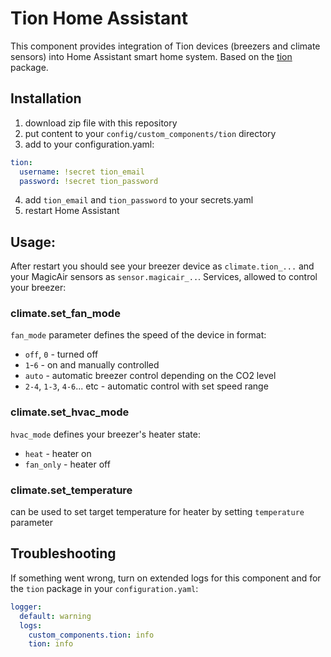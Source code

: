 # Tion Home Assistant
This component provides integration of Tion devices (breezers and climate sensors) into Home Assistant smart home system. Based on the [tion](https://github.com/airens/tion) package.
## Installation
1. download zip file with this repository
2. put content to your `config/custom_components/tion` directory
3. add to your configuration.yaml: 
```yaml
tion:
  username: !secret tion_email
  password: !secret tion_password
```
4. add `tion_email` and `tion_password` to your secrets.yaml
5. restart Home Assistant
## Usage:
After restart you should see your breezer device as `climate.tion_...` and your MagicAir sensors as `sensor.magicair_..`. 
Services, allowed to control your breezer:
### climate.set_fan_mode 
`fan_mode` parameter defines the speed of the device in format:
- `off`, `0` - turned off
- `1`-`6` - on and manually controlled
- `auto` - automatic breezer control depending on the CO2 level
- `2-4`, `1-3`, `4-6`... etc - automatic control with set speed range
### climate.set_hvac_mode 
`hvac_mode` defines your breezer's heater state:
- `heat` - heater on
- `fan_only` - heater off
### climate.set_temperature 
can be used to set target temperature for heater by setting `temperature` parameter
## Troubleshooting
If something went wrong, turn on extended logs for this component and for the `tion` package in your `configuration.yaml`:
```yaml
logger:
  default: warning
  logs:
    custom_components.tion: info
    tion: info
```